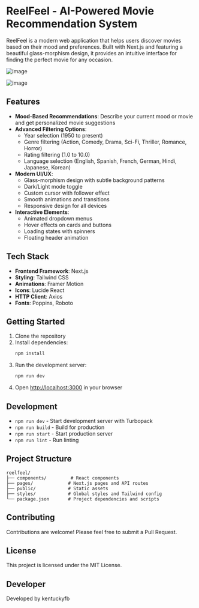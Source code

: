 # ReelFeel - AI-Powered Movie Recommendation System

ReelFeel is a modern web application that helps users discover movies based on their mood and preferences. Built with Next.js and featuring a beautiful glass-morphism design, it provides an intuitive interface for finding the perfect movie for any occasion.

![image](https://github.com/user-attachments/assets/9cfddd74-530c-46bb-9f26-f0ace95bdab8)

![image](https://github.com/user-attachments/assets/2ff9243c-6e3c-4435-99a1-fd335187fbc2)

## Features

- **Mood-Based Recommendations**: Describe your current mood or movie and get personalized movie suggestions
- **Advanced Filtering Options**:
  - Year selection (1950 to present)
  - Genre filtering (Action, Comedy, Drama, Sci-Fi, Thriller, Romance, Horror)
  - Rating filtering (1.0 to 10.0)
  - Language selection (English, Spanish, French, German, Hindi, Japanese, Korean)
- **Modern UI/UX**:
  - Glass-morphism design with subtle background patterns
  - Dark/Light mode toggle
  - Custom cursor with follower effect
  - Smooth animations and transitions
  - Responsive design for all devices
- **Interactive Elements**:
  - Animated dropdown menus
  - Hover effects on cards and buttons
  - Loading states with spinners
  - Floating header animation

## Tech Stack

- **Frontend Framework**: Next.js
- **Styling**: Tailwind CSS
- **Animations**: Framer Motion
- **Icons**: Lucide React
- **HTTP Client**: Axios
- **Fonts**: Poppins, Roboto

## Getting Started

1. Clone the repository
2. Install dependencies:
   ```bash
   npm install
   ```
3. Run the development server:
   ```bash
   npm run dev
   ```
4. Open [http://localhost:3000](http://localhost:3000) in your browser

## Development

- `npm run dev` - Start development server with Turbopack
- `npm run build` - Build for production
- `npm run start` - Start production server
- `npm run lint` - Run linting

## Project Structure

```
reelfeel/
├── components/         # React components
├── pages/             # Next.js pages and API routes
├── public/            # Static assets
├── styles/            # Global styles and Tailwind config
└── package.json       # Project dependencies and scripts
```

## Contributing

Contributions are welcome! Please feel free to submit a Pull Request.

## License

This project is licensed under the MIT License.

## Developer

Developed by kentuckyfb
